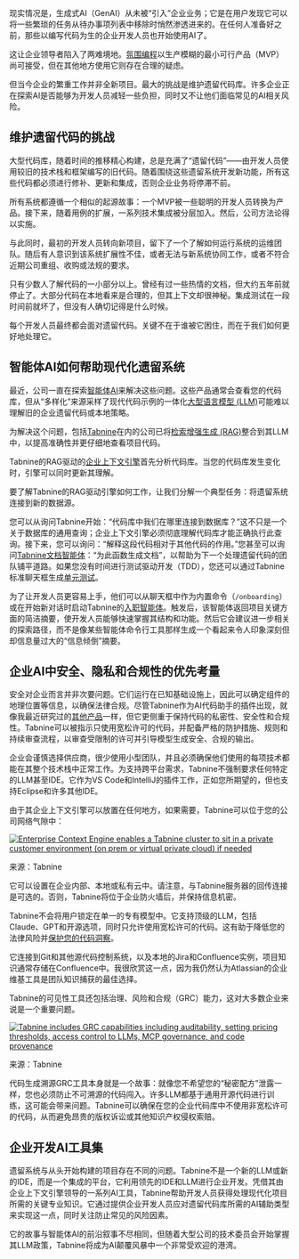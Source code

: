 现实情况是，生成式AI（GenAI）从未被“引入”企业业务；它是在用户发现它可以将一些繁琐的任务从待办事项列表中移除时悄然渗透进来的。在任何人准备好之前，那些以编写代码为生的企业开发人员也开始使用AI了。

这让企业领导者陷入了两难境地。[氛围编程](https://thenewstack.io/to-vibe-or-not-to-vibe-when-and-where-to-use-vibe-coding/)以生产模糊的最小可行产品（MVP）尚可接受，但在其他地方使用它则存在合理的疑虑。

但当今企业的繁重工作并非全新项目。最大的挑战是维护遗留代码库。许多企业正在探索AI是否能够为开发人员减轻一些负担，同时又不让他们面临常见的AI相关风险。

## **维护遗留代码的挑战**

大型代码库，随着时间的推移精心构建，总是充满了“遗留代码”——由开发人员使用较旧的技术栈和框架编写的旧代码。随着围绕这些遗留系统开发新功能，所有这些代码都必须进行修补、更新和集成，否则企业业务将停滞不前。

所有系统都遵循一个相似的起源故事：一个MVP被一些聪明的开发人员转换为产品。接下来，随着用例的扩展，一系列技术集成被分层加入。然后，公司方法论得以实施。

与此同时，最初的开发人员转向新项目，留下了一个了解如何运行系统的运维团队。随后有人意识到该系统扩展性不佳，或者无法与新系统协同工作，或者不符合近期公司重组、收购或法规的要求。

只有少数人了解代码的一小部分以上。曾经有过一些热情的文档，但大约五年前就停止了。大部分代码在本地看来是合理的，但其上下文却很神秘。集成测试在一段时间前就坏了，但没有人确切记得是什么时候。

每个开发人员最终都会面对遗留代码。关键不在于谁被它困住，而在于我们如何更好地处理它。

## **智能体AI如何帮助现代化遗留系统**

最近，公司一直在探索[智能体AI](https://thenewstack.io/ai-agents-a-comprehensive-introduction-for-developers/)来解决这些问题。这些产品通常会查看您的代码库，但从“多样化”来源采样了现代代码示例的一体化[大型语言模型 (LLM)](https://thenewstack.io/introduction-to-llms)可能难以理解旧的企业遗留代码或本地策略。

为解决这个问题，包括[Tabnine](https://www.tabnine.com/?utm_content=inline+mention)在内的公司已将[检索增强生成 (RAG)](https://thenewstack.io/no-mcp-hasnt-killed-rag-in-fact-they%E2%80%99re-complementary)整合到其LLM中，以提高准确性并更仔细地查看项目代码。

Tabnine的RAG驱动的[企业上下文引擎](https://www.tabnine.com/blog/your-ai-doesnt-need-more-training-it-needs-context/)首先分析代码库。当您的代码库发生变化时，引擎可以同时更新其理解。

要了解Tabnine的RAG驱动引擎如何工作，让我们分解一个典型任务：将遗留系统连接到新的数据源。

您可以从询问Tabnine开始：“代码库中我们在哪里连接到数据库？”这不只是一个关于数据库的通用查询；企业上下文引擎必须彻底理解代码库才能正确执行此查询。接下来，您可以询问：“解释这段代码相对于其他代码的作用。”您甚至可以询问[Tabnine文档智能体](https://www.tabnine.com/blog/your-ai-doesnt-need-more-training-it-needs-context/)：“为此函数生成文档”，以帮助为下一个处理遗留代码的团队铺平道路。如果您没有时间进行测试驱动开发（TDD），您还可以通过Tabnine标准聊天框生成[单元测试](https://docs.tabnine.com/main/software-development-with-tabnine/accelerate-unit-testing)。

为了让开发人员更容易上手，他们可以从聊天框中作为内置命令（`/onboarding`）或在开始新对话时启动Tabnine的[入职智能体](https://www.tabnine.com/blog/introducing-tabnines-onboarding-agent-revolutionizing-developer-onboarding/)。触发后，该智能体返回项目关键方面的简洁摘要，使开发人员能够快速掌握其结构和功能。然后它会建议进一步相关的探索路径，而不是像某些智能体命令行工具那样生成一个看起来令人印象深刻但却信息量过大的“信息倾倒”摘要。

## **企业AI中安全、隐私和合规性的优先考量**

安全对企业而言并非次要问题。它们运行在已知基础设施上，因此可以确定组件的地理位置等信息，以确保法律合规。尽管Tabnine作为AI代码助手的插件出现，就像我最近研究过的[其他产品](https://thenewstack.io/author/david-eastman/)一样，但它更侧重于保持代码的私密性、安全性和合规性。Tabnine可以被指示只使用宽松许可的代码，并配备严格的防护措施、规则和持续审查流程，以审查受限制的许可并引导模型生成安全、合规的输出。

企业会谨慎选择供应商，很少使用小型团队，并且必须确保他们使用的每项技术都能在其整个技术栈中正常工作。为支持跨平台需求，Tabnine不强制要求任何特定的LLM甚至IDE。它作为VS Code和IntelliJ的插件工作，正如您所期望的，但也支持Eclipse和许多其他IDE。

由于其企业上下文引擎可以放置在任何地方，如果需要，Tabnine可以位于您的公司网络气隙中：

[![Enterprise Context Engine enables a Tabnine cluster to sit in a private customer environment (on prem or virtual private cloud) if needed](https://cdn.thenewstack.io/media/2025/09/5d314876-image.png)](https://cdn.thenewstack.io/media/2025/09/5d314876-image.png)

来源：Tabnine

它可以设置在企业内部、本地或私有云中。请注意，与Tabnine服务器的回传连接是可选的。否则，Tabnine将位于企业防火墙后，并保持信息机密。

Tabnine不会将用户锁定在单一的专有模型中。它支持顶级的LLM，包括Claude、GPT和开源选项，同时只允许使用宽松许可的代码。这有助于降低您的法律风险并[保护您的代码洞察](https://www.tabnine.com/code-privacy/)。

它连接到Git和其他源代码控制系统，以及本地的Jira和Confluence实例，项目知识通常存储在Confluence中。我很欣赏这一点，因为我仍然认为Atlassian的企业维基工具是团队知识捕获的最佳选择。

Tabnine的可见性工具还包括治理、风险和合规（GRC）能力，这对大多数企业来说是一个重要问题。

[![Tabnine includes GRC capabilities including auditability, setting pricing thresholds, access control to LLMs, MCP governance, and code provenance](https://cdn.thenewstack.io/media/2025/09/553f9f29-image-1.png)](https://cdn.thenewstack.io/media/2025/09/553f9f29-image-1.png)

来源：Tabnine

代码生成溯源GRC工具本身就是一个故事：就像您不希望您的“秘密配方”泄露一样，您也必须防止不可溯源的代码闯入。许多LLM都基于通用开源代码进行训练，这可能会带来问题。Tabnine可以确保在您的企业代码库中不使用非宽松许可的代码，从而避免昂贵的版权诉讼或其他知识产权侵权索赔。

## **企业开发AI工具集**

遗留系统与从头开始构建的项目存在不同的问题。Tabnine不是一个新的LLM或新的IDE，而是一个集成的平台，它利用领先的IDE和LLM进行企业开发。凭借其由企业上下文引擎领导的一系列AI工具，Tabnine帮助开发人员获得处理现代化项目所需的关键专业知识。它通过提供企业开发人员应对遗留代码库所需的AI辅助类型来实现这一点，同时关注防止常见的风险因素。

它的故事与智能体AI的前沿叙事不尽相同，但随着大型公司的技术委员会开始掌握其LLM政策，Tabnine将成为AI颠覆风暴中一个非常受欢迎的港湾。